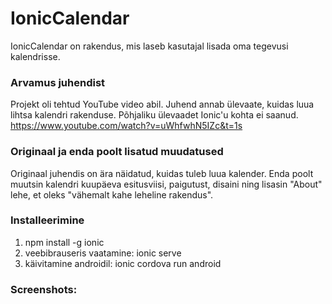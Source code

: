# IonicCalendar

IonicCalendar on rakendus, mis laseb kasutajal lisada oma tegevusi kalendrisse.

### Arvamus juhendist
Projekt oli tehtud YouTube video abil. Juhend annab ülevaate, kuidas luua lihtsa kalendri rakenduse. Põhjaliku ülevaadet Ionic'u kohta ei saanud.
https://www.youtube.com/watch?v=uWhfwhN5IZc&t=1s

### Originaal ja enda poolt lisatud muudatused
Originaal juhendis on ära näidatud, kuidas tuleb luua kalender. Enda poolt muutsin kalendri kuupäeva esitusviisi, paigutust, disaini ning lisasin "About" lehe, et oleks "vähemalt kahe leheline rakendus".

### Installeerimine
1. npm install -g ionic
2. veebibrauseris vaatamine: ionic serve
2. käivitamine androidil: ionic cordova run android

### Screenshots:


